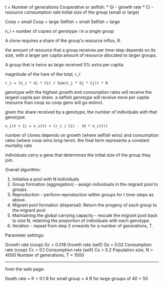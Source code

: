 t = Number of generations
Cooperative or selfish:
    * Gi - growth rate
    * Ci - resource comsumption rate
Initial size of the group (small or large)

Coop + small
Coop + large
Selfish + small
Selfish + large

n_i = number of copies of genotype i in a single group

A clone requires a share of the group's resource influx, R.

the amount of resource that a group receives per time-step depends on its size, with a larger per capita amount of resource allocated to larger groups.

A group that is twice as large received 5% extra per capita.

magnitude of the hare of the total, r_i:

    r_i = (n_i * Gi * Ci) / Sum(n_j * Gj * Cj)) * R

genotype with the highest growth and consumption rates will receive the largest capita per share. a selfish genotype will receive more per capita resource than coop so coop geno will go extinct.

given the share received by a genotype, the number of individuals with that genotype:

    n_i(t + 1) = n_i(t) + (r_i / Ci) - (K * n_i(t))

number of clones depends on growth (where selfish wins) and consumption rates (where coop wins long-term). the final term represents a constant mortality rate

individuals carry a gene that determines the initial size of the group they join.

Overall algorithm:

1. Initialise a pool with N individuals
2. Group formation (aggregation) - assign individuals in the migrant pool to groups.
3. Reproduction - perform reproduction within groups for t time-steps as above.
4. Migrant pool formation (dispersal): Return the progeny of each group to the migrant pool.
5. Maintaining the global carrying capacity - rescale the migrant pool back to size N, retaining the proportion of individuals with each genotype.
6. Iteration - repeat from step 2 onwards for a number of generations, T.


Parameter settings:

Growth rate (coop) Gc = 0.018
Growth rate (self) Gs = 0.02
Consumption rate (coop) Cc = 0.1
Consumption rate (self) Cs = 0.2
Population size, N = 4000
Number of generations, T = 1000

----
from the web page:

Death rate = K = 0.1
R for small group = 4
R for large groups of 40 = 50

